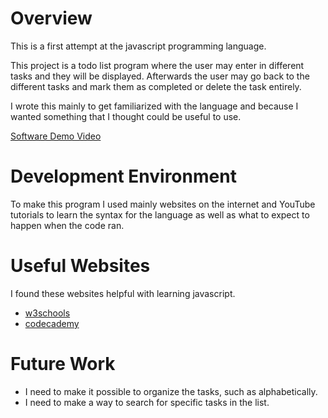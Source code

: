 # Overview

This is a first attempt at the javascript programming language.

This project is a todo list program where the user may enter in different tasks and they will be displayed. Afterwards the user may go back to the different tasks and mark them as completed or delete the task entirely.

I wrote this mainly to get familiarized with the language and because I wanted something that I thought could be useful to use.

[Software Demo Video](http://youtube.link.goes.here)

# Development Environment

To make this program I used mainly websites on the internet and YouTube tutorials to learn the syntax for the language as well as what to expect to happen when the code ran.

# Useful Websites

I found these websites helpful with learning javascript.

- [w3schools](https://www.w3schools.com/Js/default.asp)
- [codecademy](https://www.codecademy.com/catalog/language/javascript?utm_id=t_kwd-79714989399875:loc-4094:ag_1275434109903582:cp_370314508:n_o:d_c&msclkid=8f589ec24e471c5b3c03f9304342a9da&utm_source=bing&utm_medium=cpc&utm_campaign=US%20-%20Exact&utm_term=introduction%20to%20javascript&utm_content=javascript)

# Future Work

- I need to make it possible to organize the tasks, such as alphabetically.
- I need to make a way to search for specific tasks in the list.
